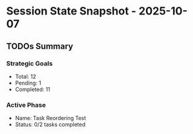 
# Session State Snapshot - 2025-10-07

## TODOs Summary

### Strategic Goals
- Total: 12
- Pending: 1
- Completed: 11

### Active Phase
- Name: Task Reordering Test
- Status: 0/2 tasks completed
